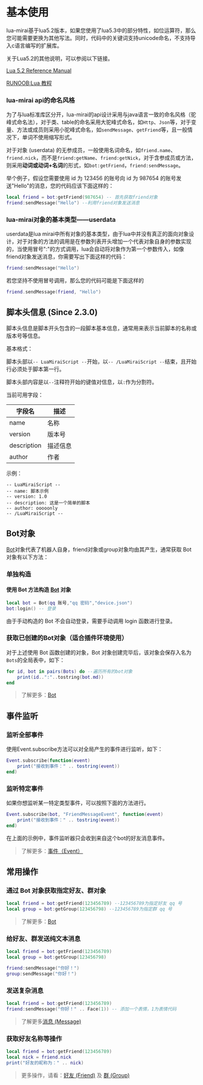 # 基本使用

lua-mirai基于lua5.2版本，如果您使用了lua5.3中的部分特性，如位运算符，那么您可能需要更换为其他写法。同时，代码中的关键词支持unicode命名，不支持导入c语言编写的扩展库。

关于Lua5.2的其他说明，可以参阅以下链接。

[Lua 5.2 Reference Manual](https://www.lua.org/manual/5.2/manual.md)

[RUNOOB:Lua 教程](https://www.runoob.com/lua/lua-tutorial.md)

### lua-mirai api的命名风格

为了与lua标准库区分开，lua-mirai的api设计采用与java语言一致的命名风格（驼峰式命名法），对于类、table的命名采用大驼峰式命名，如`Http`、`Json`等，对于变量、方法或成员则采用小驼峰式命名，如`sendMessage`、`getFriend`等，且一般情况下，单词不使用缩写形式。

对于对象 (userdata) 的无参成员，一般使用名词命名，如`friend.name`、`friend.nick`，而不是`friend:getName`、`friend:getNick`，对于含参成员或方法，则采用**动词或动词+名词**的形式，如`bot:getFriend`，`friend:sendMessage`。

举个例子，假设您需要使用 id 为 123456 的账号向 id 为 987654 的账号发送"Hello"的消息，您的代码应该下面这样的：

```lua
local friend = bot:getFriend(987654) -- 首先获取friend对象
friend:sendMessage("Hello") --利用friend对象发送消息
```

### lua-mirai对象的基本类型——userdata

userdata是lua mirai中所有对象的基本类型，由于lua中并没有真正的面向对象设计，对于对象的方法的调用是在参数列表开头增加一个代表对象自身的参数实现的，当使用冒号":"的方式调用，lua会自动将对象作为第一个参数传入，如像friend对象发送消息，你需要写出下面这样的代码：

```lua
friend:sendMessage("Hello")
```

若您坚持不使用冒号调用，那么您的代码可能是下面这样的

```lua
friend.sendMessage(friend, "Hello")
```

## 脚本头信息 (Since 2.3.0)

脚本头信息是脚本开头包含的一段脚本基本信息，通常用来表示当前脚本的名称或版本号等信息。

基本格式：

脚本头部以`-- LuaMiraiScript --`开始，以`-- /LuaMiraiScript --`结束，且开始行必须处于脚本第一行。

脚本头部内容是以`--`注释符开始的键值对信息，以`:`作为分割符。

当前可用字段：

| 字段名    | 描述     |
| ------- | -------- |
| name  | 名称 |
| version | 版本号 |
| description | 描述信息   |
| author  | 作者     |

示例：
```
-- LuaMiraiScript --
-- name: 脚本示例
-- version: 1.0
-- description: 这是一个简单的脚本
-- author: ooooonly
-- /LuaMiraiScript --
```


## Bot对象

[Bot](./bot.md)对象代表了机器人自身，friend对象或group对象均由其产生，通常获取 Bot 对象有以下方法：

### 单独构造

#### 使用 Bot 方法构造 [Bot](./bot.md) 对象

``` lua
local bot = Bot(qq 账号,"qq 密码","device.json")
bot:login() -- 登录
```

由于手动构造的 Bot 不会自动登录，需要手动调用 login 函数进行登录。

### 获取已创建的Bot对象（适合插件环境使用）
对于上述使用 Bot 函数创建的对象，Bot 对象创建完毕后，该对象会保存入名为`Bots`的全局表中，如下：
``` lua
for id, bot in pairs(Bots) do --遍历所有的bot对象
    print(id..":"..tostring(bot.md))
end
```

> 了解更多：[Bot](./bot.md)

## 事件监听
### 监听全部事件
使用Event.subscribe方法可以对全局产生的事件进行监听，如下：
```lua
Event.subscribe(function(event)
    print("接收到事件：" .. tostring(event))
end)
```
### 监听特定事件
如果你想监听某一特定类型事件，可以按照下面的方法进行。

```lua
Event.subscribe(bot, "FriendMessageEvent", function(event)
    print("接收到事件：" .. tostring(event))
end)
```
在上面的示例中，事件监听器只会收到来自这个bot的好友消息事件。

> 了解更多：[事件（Event）](./event.md)

## 常用操作

### 通过 Bot 对象获取指定好友、群对象

``` lua
local friend = bot:getFriend(123456789) --123456789为指定好友 qq 号
local group = bot:getGroup(123456798) --123456789为指定群 qq 号
```

> 了解更多：[Bot](./bot.md)

### 给好友、群发送纯文本消息

``` lua
local friend = bot:getFriend(123456789)
local group = bot:getGroup(123456798)

friend:sendMessage("你好！")
group:sendMessage("你好！")
```

### 发送复杂消息

``` lua
local friend = bot:getFriend(123456789)
friend:sendMessage("你好！" .. Face(1)) -- 添加一个表情，1为表情代码
```

> 了解更多[消息 (Message)](./message.md)

### 获取好友名称等操作

``` lua
local friend = bot:getFriend(123456789)
local nick = friend.nick
print("好友的昵称为：" .. nick)
```

> 更多操作，请看：[好友 (Friend)](./contact.md) 及 [群 (Group)](./contact.md)

